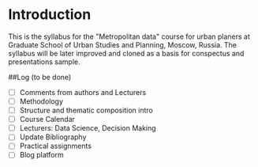 # Introduction

This is the syllabus for the "Metropolitan data" course for urban planers at Graduate School of Urban Studies and Planning, Moscow, Russia. The syllabus will be later improved and cloned as a basis for conspectus and presentations sample.

##Log (to be done)

- [ ] Comments from authors and Lecturers
- [ ] Methodology
- [ ] Structure and thematic composition intro
- [ ] Course Calendar
- [ ] Lecturers: Data Science, Decision Making
- [ ] Update Bibliography 
- [ ] Practical assignments
- [ ] Blog platform
